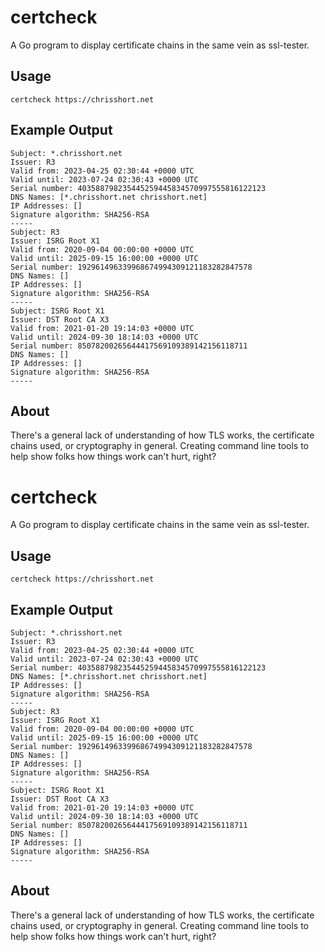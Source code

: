 # certcheck

A Go program to display certificate chains in the same vein as ssl-tester.

## Usage

	certcheck https://chrisshort.net

## Example Output

	Subject: *.chrisshort.net
	Issuer: R3
	Valid from: 2023-04-25 02:30:44 +0000 UTC
	Valid until: 2023-07-24 02:30:43 +0000 UTC
	Serial number: 403588798235445259445834570997555816122123
	DNS Names: [*.chrisshort.net chrisshort.net]
	IP Addresses: []
	Signature algorithm: SHA256-RSA
	-----
	Subject: R3
	Issuer: ISRG Root X1
	Valid from: 2020-09-04 00:00:00 +0000 UTC
	Valid until: 2025-09-15 16:00:00 +0000 UTC
	Serial number: 192961496339968674994309121183282847578
	DNS Names: []
	IP Addresses: []
	Signature algorithm: SHA256-RSA
	-----
	Subject: ISRG Root X1
	Issuer: DST Root CA X3
	Valid from: 2021-01-20 19:14:03 +0000 UTC
	Valid until: 2024-09-30 18:14:03 +0000 UTC
	Serial number: 85078200265644417569109389142156118711
	DNS Names: []
	IP Addresses: []
	Signature algorithm: SHA256-RSA
	-----

## About

There's a general lack of understanding of how TLS works, the certificate chains used, or cryptography in general. Creating command line tools to help show folks how things work can't hurt, right?
# certcheck

A Go program to display certificate chains in the same vein as ssl-tester.

## Usage

	certcheck https://chrisshort.net

## Example Output

	Subject: *.chrisshort.net
	Issuer: R3
	Valid from: 2023-04-25 02:30:44 +0000 UTC
	Valid until: 2023-07-24 02:30:43 +0000 UTC
	Serial number: 403588798235445259445834570997555816122123
	DNS Names: [*.chrisshort.net chrisshort.net]
	IP Addresses: []
	Signature algorithm: SHA256-RSA
	-----
	Subject: R3
	Issuer: ISRG Root X1
	Valid from: 2020-09-04 00:00:00 +0000 UTC
	Valid until: 2025-09-15 16:00:00 +0000 UTC
	Serial number: 192961496339968674994309121183282847578
	DNS Names: []
	IP Addresses: []
	Signature algorithm: SHA256-RSA
	-----
	Subject: ISRG Root X1
	Issuer: DST Root CA X3
	Valid from: 2021-01-20 19:14:03 +0000 UTC
	Valid until: 2024-09-30 18:14:03 +0000 UTC
	Serial number: 85078200265644417569109389142156118711
	DNS Names: []
	IP Addresses: []
	Signature algorithm: SHA256-RSA
	-----

## About

There's a general lack of understanding of how TLS works, the certificate chains used, or cryptography in general. Creating command line tools to help show folks how things work can't hurt, right?
